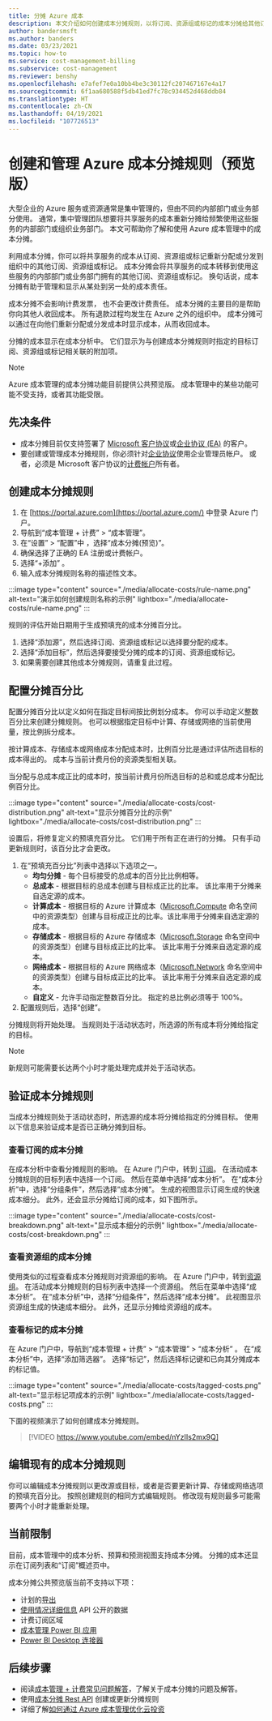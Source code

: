 ```yaml
---
title: 分摊 Azure 成本
description: 本文介绍如何创建成本分摊规则，以将订阅、资源组或标记的成本分摊给其他订阅、资源组或标记。
author: bandersmsft
ms.author: banders
ms.date: 03/23/2021
ms.topic: how-to
ms.service: cost-management-billing
ms.subservice: cost-management
ms.reviewer: benshy
ms.openlocfilehash: e7afef7e0a10bb4be3c30112fc207467167e4a17
ms.sourcegitcommit: 6f1aa680588f5db41ed7fc78c934452d468ddb84
ms.translationtype: HT
ms.contentlocale: zh-CN
ms.lasthandoff: 04/19/2021
ms.locfileid: "107726513"
---
```

# <a name="create-and-manage-azure-cost-allocation-rules-preview"></a>创建和管理 Azure 成本分摊规则（预览版）

大型企业的 Azure 服务或资源通常是集中管理的，但由不同的内部部门或业务部分使用。 通常，集中管理团队想要将共享服务的成本重新分摊给频繁使用这些服务的内部部门或组织业务部门。 本文可帮助你了解和使用 Azure 成本管理中的成本分摊。

利用成本分摊，你可以将共享服务的成本从订阅、资源组或标记重新分配或分发到组织中的其他订阅、资源组或标记。 成本分摊会将共享服务的成本转移到使用这些服务的内部部门或业务部门拥有的其他订阅、资源组或标记。 换句话说，成本分摊有助于管理和显示从某处到另一处的成本责任。

成本分摊不会影响计费发票， 也不会更改计费责任。 成本分摊的主要目的是帮助你向其他人收回成本。 所有退款过程均发生在 Azure 之外的组织中。 成本分摊可以通过在向他们重新分配或分发成本时显示成本，从而收回成本。

分摊的成本显示在成本分析中。 它们显示为与创建成本分摊规则时指定的目标订阅、资源组或标记相关联的附加项。

> [!NOTE]
> Azure 成本管理的成本分摊功能目前提供公共预览版。 成本管理中的某些功能可能不受支持，或者其功能受限。

## <a name="prerequisites"></a>先决条件

- 成本分摊目前仅支持签署了 [Microsoft 客户协议](https://azure.microsoft.com/pricing/purchase-options/microsoft-customer-agreement/)或[企业协议 (EA)](https://azure.microsoft.com/pricing/enterprise-agreement/) 的客户。
- 要创建或管理成本分摊规则，你必须针对[企业协议](../manage/understand-ea-roles.md)使用企业管理员帐户。 或者，必须是 Microsoft 客户协议的[计费帐户](../manage/understand-mca-roles.md)所有者。

## <a name="create-a-cost-allocation-rule"></a>创建成本分摊规则

1. 在 [https://portal.azure.com](https://portal.azure.com/) 中登录 Azure 门户。
2. 导航到“成本管理 + 计费” > “成本管理”。 
3. 在“设置” > “配置”中 ，选择“成本分摊(预览)”。
4. 确保选择了正确的 EA 注册或计费帐户。
5. 选择“+添加”  。
6. 输入成本分摊规则名称的描述性文本。

:::image type="content" source="./media/allocate-costs/rule-name.png" alt-text="演示如何创建规则名称的示例" lightbox="./media/allocate-costs/rule-name.png" :::

规则的评估开始日期用于生成预填充的成本分摊百分比。

1. 选择“添加源”，然后选择订阅、资源组或标记以选择要分配的成本。
2. 选择“添加目标”，然后选择要接受分摊的成本的订阅、资源组或标记。
3. 如果需要创建其他成本分摊规则，请重复此过程。

## <a name="configure-the-allocation-percentage"></a>配置分摊百分比

配置分摊百分比以定义如何在指定目标间按比例划分成本。 你可以手动定义整数百分比来创建分摊规则。 也可以根据指定目标中计算、存储或网络的当前使用量，按比例拆分成本。

按计算成本、存储成本或网络成本分配成本时，比例百分比是通过评估所选目标的成本得出的。 成本与当前计费月份的资源类型相关联。

当分配与总成本成正比的成本时，按当前计费月份所选目标的总和或总成本分配比例百分比。

:::image type="content" source="./media/allocate-costs/cost-distribution.png" alt-text="显示分摊百分比的示例" lightbox="./media/allocate-costs/cost-distribution.png" :::

设置后，将修复定义的预填充百分比。 它们用于所有正在进行的分摊。 只有手动更新规则时，该百分比才会更改。

1. 在“预填充百分比”列表中选择以下选项之一。
    - **均匀分摊** - 每个目标接受的总成本的百分比比例相等。
    - **总成本** - 根据目标的总成本创建与目标成正比的比率。 该比率用于分摊来自选定源的成本。
    - **计算成本** - 根据目标的 Azure 计算成本（[Microsoft.Compute](/azure/templates/microsoft.compute/allversions) 命名空间中的资源类型）创建与目标成正比的比率。该比率用于分摊来自选定源的成本。
    - **存储成本** - 根据目标的 Azure 存储成本（[Microsoft.Storage](/azure/templates/microsoft.storage/allversions) 命名空间中的资源类型）创建与目标成正比的比率。 该比率用于分摊来自选定源的成本。
    - **网络成本** - 根据目标的 Azure 网络成本（[Microsoft.Network](/azure/templates/microsoft.network/allversions) 命名空间中的资源类型）创建与目标成正比的比率。 该比率用于分摊来自选定源的成本。
    - **自定义** - 允许手动指定整数百分比。 指定的总比例必须等于 100%。
1. 配置规则后，选择“创建”。

分摊规则将开始处理。 当规则处于活动状态时，所选源的所有成本将分摊给指定的目标。

> [!NOTE] 
> 新规则可能需要长达两个小时才能处理完成并处于活动状态。

## <a name="verify-the-cost-allocation-rule"></a>验证成本分摊规则

当成本分摊规则处于活动状态时，所选源的成本将分摊给指定的分摊目标。 使用以下信息来验证成本是否已正确分摊到目标。

### <a name="view-cost-allocation-for-a-subscription"></a>查看订阅的成本分摊

在成本分析中查看分摊规则的影响。 在 Azure 门户中，转到 [订阅](https://portal.azure.com/#blade/Microsoft_Azure_Billing/SubscriptionsBlade)。 在活动成本分摊规则的目标列表中选择一个订阅。 然后在菜单中选择“成本分析”。 在“成本分析”中，选择“分组条件”，然后选择“成本分摊”。 生成的视图显示订阅生成的快速成本细分。 此外，还会显示分摊给订阅的成本，如下图所示。

:::image type="content" source="./media/allocate-costs/cost-breakdown.png" alt-text="显示成本细分的示例" lightbox="./media/allocate-costs/cost-breakdown.png" :::

### <a name="view-cost-allocation-for-a-resource-group"></a>查看资源组的成本分摊

使用类似的过程查看成本分摊规则对资源组的影响。 在 Azure 门户中，转到[资源组](https://portal.azure.com/#blade/HubsExtension/BrowseResourceGroups)。 在活动成本分摊规则的目标列表中选择一个资源组。 然后在菜单中选择“成本分析”。 在“成本分析”中，选择“分组条件”，然后选择“成本分摊”。 此视图显示资源组生成的快速成本细分。 此外，还显示分摊给资源组的成本。

### <a name="view-cost-allocation-for-tags"></a>查看标记的成本分摊

在 Azure 门户中，导航到“成本管理 + 计费” > “成本管理” > “成本分析”  。 在“成本分析”中，选择“添加筛选器”。 选择“标记”，然后选择标记键和已向其分摊成本的标记值。

:::image type="content" source="./media/allocate-costs/tagged-costs.png" alt-text="显示标记项成本的示例" lightbox="./media/allocate-costs/tagged-costs.png" :::

下面的视频演示了如何创建成本分摊规则。

>[!VIDEO https://www.youtube.com/embed/nYzIIs2mx9Q]


## <a name="edit-an-existing-cost-allocation-rule"></a>编辑现有的成本分摊规则

你可以编辑成本分摊规则以更改源或目标，或者是否要更新计算、存储或网络选项的预填充百分比。 按照创建规则的相同方式编辑规则。 修改现有规则最多可能需要两个小时才能重新处理。

## <a name="current-limitations"></a>当前限制

目前，成本管理中的成本分析、预算和预测视图支持成本分摊。 分摊的成本还显示在订阅列表和“订阅”概述页中。

成本分摊公共预览版当前不支持以下项：

- 计划的[导出](tutorial-export-acm-data.md)
- [使用情况详细信息](/rest/api/consumption/usagedetails/list) API 公开的数据
- 计费订阅区域
- [成本管理 Power BI 应用](https://appsource.microsoft.com/product/power-bi/costmanagement.azurecostmanagementapp)
- [Power BI Desktop 连接器](/power-bi/connect-data/desktop-connect-azure-cost-management)


## <a name="next-steps"></a>后续步骤

- 阅读[成本管理 + 计费常见问题解答](../cost-management-billing-faq.yml)，了解关于成本分摊的问题及解答。
- 使用[成本分摊 Rest API](/rest/api/cost-management/costallocationrules) 创建或更新分摊规则
- 详细了解[如何通过 Azure 成本管理优化云投资](cost-mgt-best-practices.md)